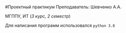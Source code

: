 #Проектный практикум 
Преподаватель: Шевченко А.А.

МГППУ, ИТ (_3 курс, 2 семестр_)

Для написания программ использовался `python 3.8`
